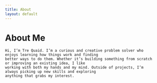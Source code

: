 ```yaml
---
title: About
layout: default
---
```

# About Me
    Hi, I’m Tre Quaid. I’m a curious and creative problem solver who enjoys learning how things work and finding 
    better ways to do them. Whether it’s building something from scratch or improving an existing idea, I like 
    working with both my hands and my mind. Outside of projects, I’m always picking up new skills and exploring 
    anything that grabs my interest.

